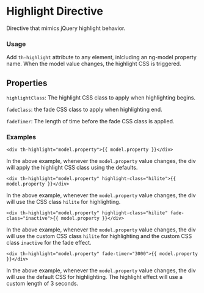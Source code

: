# Highlight Directive
Directive that mimics jQuery highlight behavior.

### Usage
Add `th-highlight` attribute to any element, inlcluding an ng-model property name. When the model value changes, the highlight CSS is triggered.

## Properties
`highlightClass`: The highlight CSS class to apply when highlighting begins.

`fadeClass`: the fade CSS class to apply when highlighting end.

`fadeTimer`: The length of time before the fade CSS class is applied.

### Examples
`<div th-highlight="model.property">{{ model.property }}</div>`

In the above example, whenever the `model.property` value changes, the div will apply the highlight CSS class using the defaults.

`<div th-highlight="model.property" highlight-class="hilite">{{ model.property }}</div>`

In the above example, whenever the `model.property` value changes, the div will use the CSS class `hilite` for highlighting.

`<div th-highlight="model.property" highlight-class="hilite" fade-class="inactive">{{ model.property }}</div>`

In the above example, whenever the `model.property` value changes, the div will use the custom CSS class `hilite` for highlighting and the custom CSS class `inactive` for the fade effect.

`<div th-highlight="model.property" fade-timer="3000">{{ model.property }}</div>`

In the above example, whenever the `model.property` value changes, the div will use the default CSS for highlighting. The highlight effect will use a custom length of 3 seconds.
